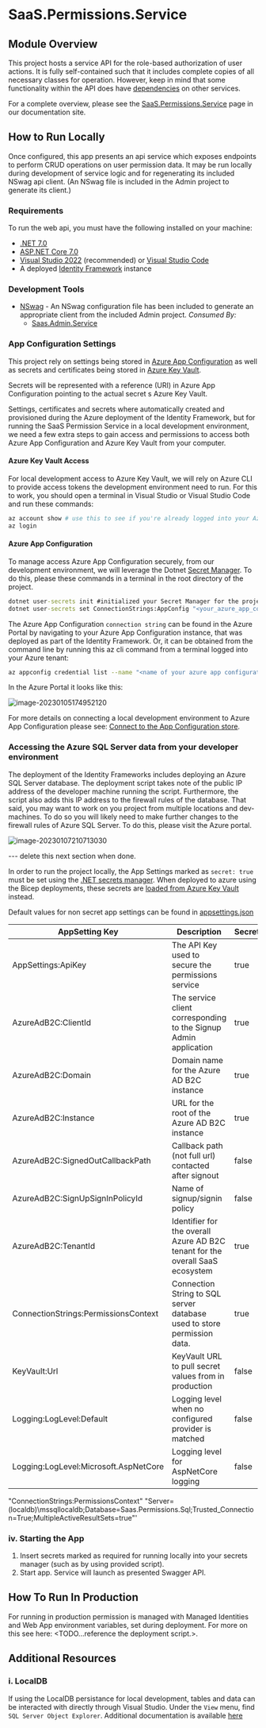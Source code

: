 # SaaS.Permissions.Service

## Module Overview

This project hosts a service API for the role-based authorization of user actions. It is fully self-contained such that it includes complete copies of all necessary classes for operation. However, keep in mind that some functionality within the API does have [dependencies](https://azure.github.io/azure-saas/components/identity/permissions-service#dependencies) on other services.

For a complete overview, please see the [SaaS.Permissions.Service](https://azure.github.io/azure-saas/components/identity/permissions-service/) page in our documentation site.

## How to Run Locally

Once configured, this app presents an api service which exposes endpoints to perform CRUD operations on user permission data. It may be run locally during development of service logic and for regenerating its included NSwag api client. (An NSwag file is included in the Admin project to generate its client.)

### Requirements

To run the web api, you must have the following installed on your machine:

- [.NET 7.0](https://dotnet.microsoft.com/en-us/download/dotnet/7.0)
- [ASP.NET Core 7.0](https://docs.microsoft.com/en-us/aspnet/core/introduction-to-aspnet-core?view=aspnetcore-7.0)
- [Visual Studio 2022](https://visualstudio.microsoft.com/downloads/) (recommended) or [Visual Studio Code](https://code.visualstudio.com/download)
- A deployed [Identity Framework](https://azure.github.io/azure-saas/quick-start/) instance

### Development Tools

- [NSwag](https://github.com/RicoSuter/NSwag) - An NSwag configuration file has been included to generate an appropriate client from the included Admin project.
    *Consumed By:*
    - [Saas.Admin.Service](../../Saas.Admin)

###  App Configuration Settings

This project rely on settings being stored in [Azure App Configuration](https://learn.microsoft.com/en-us/azure/azure-app-configuration/overview) as well as secrets and certificates being stored in [Azure Key Vault](https://learn.microsoft.com/en-us/azure/key-vault/general/overview).

Secrets will be represented with a reference (URI) in Azure App Configuration pointing to the actual secret s Azure Key Vault. 

Settings, certificates and secrets where automatically created and provisioned during the Azure deployment of the Identity Framework, but for running the SaaS Permission Service in a local development environment, we need a few extra steps to gain access and permissions to access both Azure App Configuration and Azure Key Vault from your computer. 

#### Azure Key Vault Access 

For local development access to Azure Key Vault, we will rely on Azure CLI to provide access tokens the development environment need to run. For this to work, you should open a terminal in Visual Studio or Visual Studio Code and run these commands:

```bash
az account show # use this to see if you're already logged into your Azure tanent, if not use the next command to login
az login
```

#### Azure App Configuration 

To manage access Azure App Configuration securely, from our development environment, we will leverage the Dotnet [Secret Manager](https://learn.microsoft.com/en-us/aspnet/core/security/app-secrets?view=aspnetcore-7.0&tabs=windows). To do this, please these commands in a terminal in the root directory of the project.

```cmd
dotnet user-secrets init #initialized your Secret Manager for the project.
dotnet user-secrets set ConnectionStrings:AppConfig "<your_azure_app_config_connection_string>"
```

The Azure App Configuration `connection string` can be found in the Azure Portal by navigating to your Azure App Configuration instance, that was deployed as part of the Identity Framework. Or, it can be obtained from the command line by running this az cli command from a terminal logged into your Azure tenant: 

```bash
az appconfig credential list --name "<name of your azure app configuration> --query [0].connectionString"
```

In the Azure Portal it looks like this:

![image-20230105174952120](assets/readme/image-20230105174952120.png)

For more details on connecting a local development environment to Azure App Configuration please see: [Connect to the App Configuration store](https://learn.microsoft.com/en-us/azure/azure-app-configuration/quickstart-aspnet-core-app?tabs=core6x#connect-to-the-app-configuration-store). 

### Accessing the Azure SQL Server data from your developer environment

The deployment of the Identity Frameworks includes deploying an Azure SQL Server database. The deployment script takes note of the public IP address of the developer machine running the script. Furthermore, the script also adds this IP address to the firewall rules of the database. That said, you may want to work on you project from multiple locations and dev-machines. To do so you will likely need to make further changes to the firewall rules of Azure SQL Server. To do this, please visit the Azure portal. 

![image-20230107210713030](assets/readme/image-20230107210713030.png)







--- delete this next section when done.

In order to run the project locally, the App Settings marked as `secret: true` must be set using the [.NET secrets manager](https://docs.microsoft.com/en-us/aspnet/core/security/app-secrets?view=aspnetcore-6.0&tabs=windows). When deployed to azure using the Bicep deployments, these secrets are [loaded from Azure Key Vault](https://docs.microsoft.com/en-us/aspnet/core/security/key-vault-configuration?view=aspnetcore-6.0#secret-storage-in-the-development-environment) instead.

Default values for non secret app settings can be found in [appsettings.json](Saas.Permissions.Service/appsettings.json)

| AppSetting Key                        |  Description                                                                                                 | Secret | Default Value                 |
| ------------------------------------- | ------------------------------------------------------------------------------------------------------------ | ------ | ----------------------------- |
| AppSettings:ApiKey         | The API Key used to secure the permissions service                                                                      | true   |                               |  
| AzureAdB2C:ClientId                   | The service client corresponding to the Signup Admin application                                             | true   |                               |
| AzureAdB2C:Domain                     | Domain name for the Azure AD B2C instance                                                                    | true   |                               |
| AzureAdB2C:Instance                   | URL for the root of the Azure AD B2C instance                                                                | true   |                               |
| AzureAdB2C:SignedOutCallbackPath      | Callback path (not full url) contacted after signout                                                         | false  | /signout/B2C_1A_SIGNUP_SIGNIN |
| AzureAdB2C:SignUpSignInPolicyId       | Name of signup/signin policy                                                                                 | false  | B2C_1A_SIGNUP_SIGNIN          |
| AzureAdB2C:TenantId                   | Identifier for the overall Azure AD B2C tenant for the overall SaaS ecosystem                                | true   |                               |
| ConnectionStrings:PermissionsContext  | Connection String to SQL server database used to store permission data.                                      | true   | (localdb connnection string)  |
| KeyVault:Url                          | KeyVault URL to pull secret values from in production                                                        | false  |                               |
| Logging:LogLevel:Default              | Logging level when no configured provider is matched                                                         | false  | Information                   |
| Logging:LogLevel:Microsoft.AspNetCore | Logging level for AspNetCore logging                                                                         | false  | Warning                       |

"ConnectionStrings:PermissionsContext" "Server=(localdb)\\mssqllocaldb;Database=Saas.Permissions.Sql;Trusted_Connection=True;MultipleActiveResultSets=true"'

### iv. Starting the App

1. Insert secrets marked as required for running locally into your secrets manager (such as by using provided script).
1. Start app. Service will launch as presented Swagger API.

## How To Run In Production

For running in production permission is managed with Managed Identities and Web App environment variables, set during deployment. For more on this see here: <TODO...reference the deployment script.>.

## Additional Resources

### i. LocalDB
If using the LocalDB persistance for local development, tables and data can be interacted with directly through Visual Studio. Under the `View` menu, find `SQL Server Object Explorer`. Additional documentation is available [here](https://docs.microsoft.com/en-us/sql/database-engine/configure-windows/sql-server-express-localdb?view=sql-server-ver16)